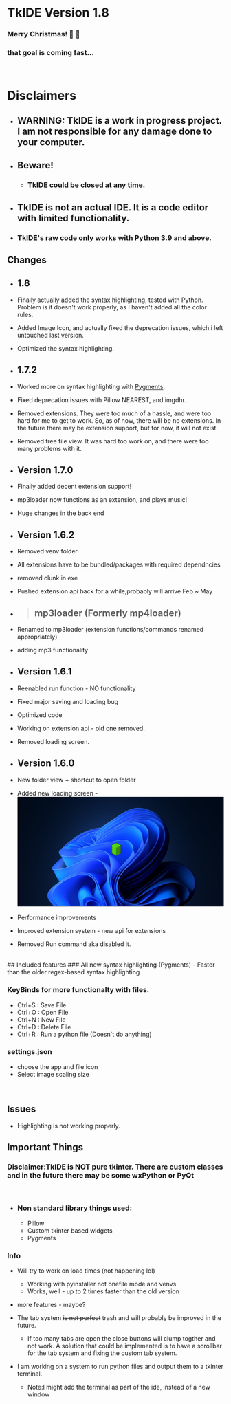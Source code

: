 # TkIDE  Version 1.8

### Merry Christmas! :christmas_tree: :santa:

### that goal is coming fast...
<br>

# Disclaimers
- ## **WARNING**: TkIDE is a work in progress project. I am not responsible for any damage done to your computer.

- ## **Beware!**
  - ### **TkIDE** could be closed at any time.

- ## TkIDE is not an actual IDE. It is a code editor with limited functionality.


- ### TkIDE's raw code only works with Python 3.9 and above.


## Changes  

- ## 1.8
- Finally actually added the syntax highlighting, tested with Python. Problem is it doesn't work properly, as I haven't added all the color rules.
- Added Image Icon, and actually fixed the deprecation issues, which i left untouched last version.
- Optimized the syntax highlighting.

- ## 1.7.2
- Worked more on syntax highlighting with [Pygments](https://pygments.org/).
- Fixed deprecation issues with Pillow NEAREST, and imgdhr.
- Removed extensions. They were too much of a hassle, and were too hard for me to get to work. So, as of now, there will be no extensions. In the future there may be extension support, but for now, it will not exist.
- Removed tree file view. It was hard too work on, and there were too many problems with it.

- ## Version 1.7.0
- Finally added decent extension support!
- mp3loader now functions as an extension, and plays music!
- Huge changes in the back end


- ## Version 1.6.2
- Removed venv folder 
- All extensions have to be bundled/packages with required dependncies
- removed clunk in exe
- Pushed extension api back for a while,probably will arrive Feb ~ May
- > ## mp3loader (Formerly mp4loader) 
- Renamed to mp3loader (extension functions/commands renamed appropriately)
- adding mp3 functionality
- ## Version 1.6.1
- Reenabled run function - NO functionality
- Fixed major saving and loading bug
- Optimized code
- Working on extension api - old one removed.
- Removed loading screen.
- ## Version 1.6.0
- New folder view + shortcut to open folder
- Added new loading screen - ![Loading Screen](assets/LoadingEx.jpg)
- Performance improvements
- Improved extension system - new api for extensions
- Removed Run command aka disabled it.
<br>
## Included features
### All new syntax highlighting (Pygments)
- Faster than the older regex-based syntax highlighting

### KeyBinds for more functionalty with files.
- Ctrl+S : Save File 
- Ctrl+O : Open File
- Ctrl+N : New File
- Ctrl+D : Delete File
- Ctrl+R : Run a python file (Doesn't do anything)
### settings.json
- choose the app and file icon
- Select image scaling size

<br>

## Issues
- Highlighting is not working properly. 

## Important Things

### Disclaimer:TkIDE is <b><b>NOT</b></b> pure tkinter. There are custom classes and in the future there may be some wxPython or PyQt
<br>

- ### Non standard library things used:
  - Pillow
  - Custom tkinter based widgets
  - Pygments
  

### Info

- Will try to work on load times (not happening lol)
    - Working with pyinstaller not onefile mode and venvs
    - Works, well - up to 2 times faster than the old version
- more features - maybe?

- The tab system ~~is not perfect~~ trash and will probably be improved in the future.

    - If too many tabs are open the close buttons will clump togther and not work. A solution that could be implemented is to have a scrollbar for the tab system and fixing the custom tab system.

- I am working on a system to run python files and output them to a tkinter terminal.

  - Note:I might add the terminal as part of the ide, instead of a new window 